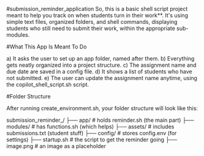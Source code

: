 #submission_reminder_application
So, this is a basic shell script project meant to help you track on when students turn in their work**. It's using simple text files, organized folders, and shell commands, displaying students who still need to submit their work, within the appropriate sub-modules.

#What This App Is Meant To Do

a) It asks the user to set up an app folder, named after them.
b) Everything gets neatly organized into a project structure.
c) The assignment name and due date are saved in a config file.
d) It shows a list of students who have not submitted.
e) The user can update the assignment name anytime, using the copilot_shell_script.sh script.

#Folder Structure

After running create_environment.sh, your folder structure will look like this:

submission_reminder_<yourName>/
├── app/ # holds reminder.sh (the main part)
├── modules/ # has functions.sh (which helps)
├── assets/ # includes submissions.txt (student stuff)
├── config/ # stores config.env (for settings)
├── startup.sh # the script to get the reminder going
├── image.png # an image as a placeholder


